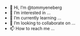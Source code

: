 - 👋 Hi, I’m @tommyeneberg
- 👀 I’m interested in ...
- 🌱 I’m currently learning ...
- 💞️ I’m looking to collaborate on ...
- 📫 How to reach me ...

<!---
tommyeneberg/tommyeneberg is a ✨ special ✨ repository because its `README.md` (this file) appears on your GitHub profile.
You can click the Preview link to take a look at your changes.
--->
